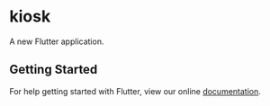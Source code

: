 # kiosk

A new Flutter application.

## Getting Started

For help getting started with Flutter, view our online
[documentation](https://flutter.io/).
